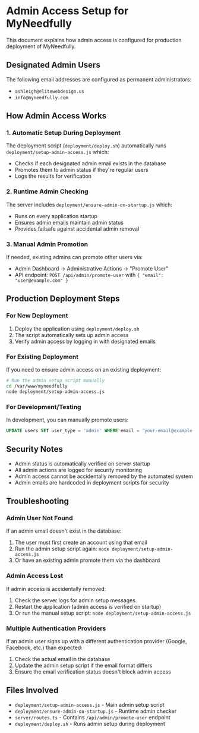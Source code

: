 # Admin Access Setup for MyNeedfully

This document explains how admin access is configured for production deployment of MyNeedfully.

## Designated Admin Users

The following email addresses are configured as permanent administrators:

- `ashleigh@elitewebdesign.us` 
- `info@myneedfully.com`

## How Admin Access Works

### 1. Automatic Setup During Deployment

The deployment script (`deployment/deploy.sh`) automatically runs `deployment/setup-admin-access.js` which:

- Checks if each designated admin email exists in the database
- Promotes them to admin status if they're regular users
- Logs the results for verification

### 2. Runtime Admin Checking

The server includes `deployment/ensure-admin-on-startup.js` which:

- Runs on every application startup
- Ensures admin emails maintain admin status
- Provides failsafe against accidental admin removal

### 3. Manual Admin Promotion

If needed, existing admins can promote other users via:

- Admin Dashboard → Administrative Actions → "Promote User"
- API endpoint: `POST /api/admin/promote-user` with `{ "email": "user@example.com" }`

## Production Deployment Steps

### For New Deployment

1. Deploy the application using `deployment/deploy.sh`
2. The script automatically sets up admin access
3. Verify admin access by logging in with designated emails

### For Existing Deployment

If you need to ensure admin access on an existing deployment:

```bash
# Run the admin setup script manually
cd /var/www/myneedfully
node deployment/setup-admin-access.js
```

### For Development/Testing

In development, you can manually promote users:

```sql
UPDATE users SET user_type = 'admin' WHERE email = 'your-email@example.com';
```

## Security Notes

- Admin status is automatically verified on server startup
- All admin actions are logged for security monitoring
- Admin access cannot be accidentally removed by the automated system
- Admin emails are hardcoded in deployment scripts for security

## Troubleshooting

### Admin User Not Found

If an admin email doesn't exist in the database:

1. The user must first create an account using that email
2. Run the admin setup script again: `node deployment/setup-admin-access.js`
3. Or have an existing admin promote them via the dashboard

### Admin Access Lost

If admin access is accidentally removed:

1. Check the server logs for admin setup messages
2. Restart the application (admin access is verified on startup)
3. Or run the manual setup script: `node deployment/setup-admin-access.js`

### Multiple Authentication Providers

If an admin user signs up with a different authentication provider (Google, Facebook, etc.) than expected:

1. Check the actual email in the database
2. Update the admin setup script if the email format differs
3. Ensure the email verification status doesn't block admin access

## Files Involved

- `deployment/setup-admin-access.js` - Main admin setup script
- `deployment/ensure-admin-on-startup.js` - Runtime admin checker
- `server/routes.ts` - Contains `/api/admin/promote-user` endpoint
- `deployment/deploy.sh` - Runs admin setup during deployment